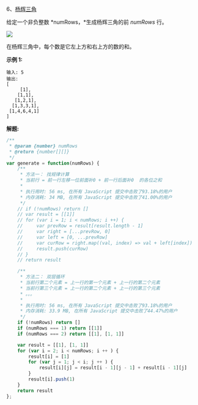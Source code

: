 6、[杨辉三角](https://leetcode-cn.com/problems/pascals-triangle/)

给定一个非负整数 *numRows，*生成杨辉三角的前 *numRows* 行。

![](https://upload.wikimedia.org/wikipedia/commons/0/0d/PascalTriangleAnimated2.gif)

在杨辉三角中，每个数是它左上方和右上方的数的和。

**示例 1:**

```
输入: 5
输出:
[
     [1],
    [1,1],
   [1,2,1],
  [1,3,3,1],
 [1,4,6,4,1]
]
```

**解题:**

```js
/**
 * @param {number} numRows
 * @return {number[][]}
 */
var generate = function(numRows) {
    /**
     * 方法一： 找规律计算
     * 当前行 = 前一行左移一位前面补0 + 前一行后面补0  的各位之和
     * 
     * 执行用时: 56 ms, 在所有 JavaScript 提交中击败了93.18%的用户
     * 内存消耗: 34 MB, 在所有 JavaScript 提交中击败了41.00%的用户
     */
    // if (!numRows) return []
    // var result = [[1]]
    // for (var i = 1; i < numRows; i ++) {
    //     var prevRow = result[result.length - 1]
    //     var right = [...prevRow, 0]
    //     var left = [0, ...prevRow]
    //     var curRow = right.map((val, index) => val + left[index])
    //     result.push(curRow)
    // }
    // return result

    /**
     * 方法二： 双层循环
     * 当前行第二个元素 = 上一行的第一个元素 + 上一行的第二个元素
     * 当前行第三个元素 = 上一行的第二个元素 + 上一行的第三个元素
     * 。。。
     * 
     * 执行用时: 56 ms, 在所有 JavaScript 提交中击败了93.18%的用户
     * 内存消耗: 33.9 MB, 在所有 JavaScript 提交中击败了44.47%的用户
     */
    if (!numRows) return []
    if (numRows === 1) return [[1]]
    if (numRows === 2) return [[1], [1, 1]]

    var result = [[1], [1, 1]]
    for (var i = 2; i < numRows; i ++ ) {
        result[i] = [1]
        for (var j = 1; j < i; j ++ ) {
            result[i][j] = result[i - 1][j - 1] + result[i - 1][j]
        }
        result[i].push(1)
    }
    return result
};
```